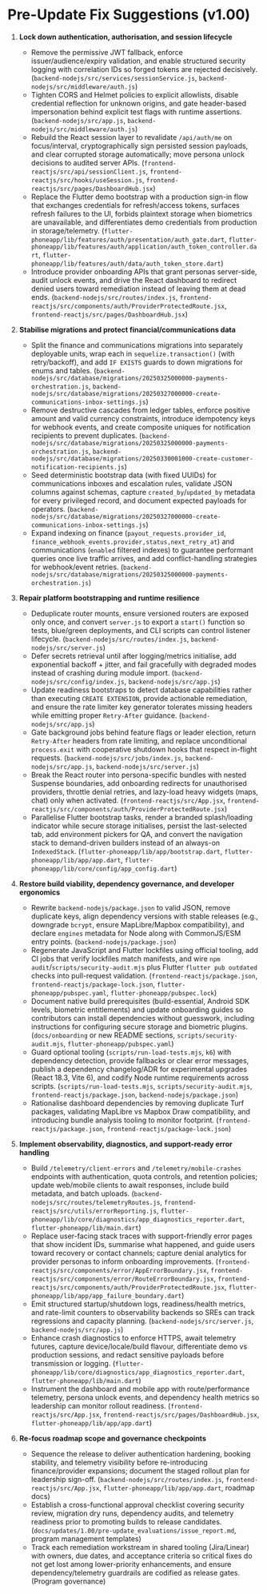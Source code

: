 # Pre-Update Fix Suggestions (v1.00)

1. **Lock down authentication, authorisation, and session lifecycle**
   - Remove the permissive JWT fallback, enforce issuer/audience/expiry validation, and enable structured security logging with correlation IDs so forged tokens are rejected decisively. (`backend-nodejs/src/services/sessionService.js`, `backend-nodejs/src/middleware/auth.js`)
   - Tighten CORS and Helmet policies to explicit allowlists, disable credential reflection for unknown origins, and gate header-based impersonation behind explicit test flags with runtime assertions. (`backend-nodejs/src/app.js`, `backend-nodejs/src/middleware/auth.js`)
   - Rebuild the React session layer to revalidate `/api/auth/me` on focus/interval, cryptographically sign persisted session payloads, and clear corrupted storage automatically; move persona unlock decisions to audited server APIs. (`frontend-reactjs/src/api/sessionClient.js`, `frontend-reactjs/src/hooks/useSession.js`, `frontend-reactjs/src/pages/DashboardHub.jsx`)
   - Replace the Flutter demo bootstrap with a production sign-in flow that exchanges credentials for refresh/access tokens, surfaces refresh failures to the UI, forbids plaintext storage when biometrics are unavailable, and differentiates demo credentials from production in storage/telemetry. (`flutter-phoneapp/lib/features/auth/presentation/auth_gate.dart`, `flutter-phoneapp/lib/features/auth/application/auth_token_controller.dart`, `flutter-phoneapp/lib/features/auth/data/auth_token_store.dart`)
   - Introduce provider onboarding APIs that grant personas server-side, audit unlock events, and drive the React dashboard to redirect denied users toward remediation instead of leaving them at dead ends. (`backend-nodejs/src/routes/index.js`, `frontend-reactjs/src/components/auth/ProviderProtectedRoute.jsx`, `frontend-reactjs/src/pages/DashboardHub.jsx`)

2. **Stabilise migrations and protect financial/communications data**
   - Split the finance and communications migrations into separately deployable units, wrap each in `sequelize.transaction()` (with retry/backoff), and add `IF EXISTS` guards to down migrations for enums and tables. (`backend-nodejs/src/database/migrations/20250325000000-payments-orchestration.js`, `backend-nodejs/src/database/migrations/20250327000000-create-communications-inbox-settings.js`)
   - Remove destructive cascades from ledger tables, enforce positive amount and valid currency constraints, introduce idempotency keys for webhook events, and create composite uniques for notification recipients to prevent duplicates. (`backend-nodejs/src/database/migrations/20250325000000-payments-orchestration.js`, `backend-nodejs/src/database/migrations/20250330001000-create-customer-notification-recipients.js`)
   - Seed deterministic bootstrap data (with fixed UUIDs) for communications inboxes and escalation rules, validate JSON columns against schemas, capture `created_by`/`updated_by` metadata for every privileged record, and document expected payloads for operators. (`backend-nodejs/src/database/migrations/20250327000000-create-communications-inbox-settings.js`)
   - Expand indexing on finance (`payout_requests.provider_id`, `finance_webhook_events.provider,status,next_retry_at`) and communications (`enabled` filtered indexes) to guarantee performant queries once live traffic arrives, and add conflict-handling strategies for webhook/event retries. (`backend-nodejs/src/database/migrations/20250325000000-payments-orchestration.js`)

3. **Repair platform bootstrapping and runtime resilience**
   - Deduplicate router mounts, ensure versioned routers are exposed only once, and convert `server.js` to export a `start()` function so tests, blue/green deployments, and CLI scripts can control listener lifecycle. (`backend-nodejs/src/routes/index.js`, `backend-nodejs/src/server.js`)
   - Defer secrets retrieval until after logging/metrics initialise, add exponential backoff + jitter, and fail gracefully with degraded modes instead of crashing during module import. (`backend-nodejs/src/config/index.js`, `backend-nodejs/src/app.js`)
   - Update readiness bootstraps to detect database capabilities rather than executing `CREATE EXTENSION`, provide actionable remediation, and ensure the rate limiter key generator tolerates missing headers while emitting proper `Retry-After` guidance. (`backend-nodejs/src/app.js`)
   - Gate background jobs behind feature flags or leader election, return `Retry-After` headers from rate limiting, and replace unconditional `process.exit` with cooperative shutdown hooks that respect in-flight requests. (`backend-nodejs/src/jobs/index.js`, `backend-nodejs/src/app.js`, `backend-nodejs/src/server.js`)
   - Break the React router into persona-specific bundles with nested Suspense boundaries, add onboarding redirects for unauthorised providers, throttle denial retries, and lazy-load heavy widgets (maps, chat) only when activated. (`frontend-reactjs/src/App.jsx`, `frontend-reactjs/src/components/auth/ProviderProtectedRoute.jsx`)
   - Parallelise Flutter bootstrap tasks, render a branded splash/loading indicator while secure storage initialises, persist the last-selected tab, add environment pickers for QA, and convert the navigation stack to demand-driven builders instead of an always-on `IndexedStack`. (`flutter-phoneapp/lib/app/bootstrap.dart`, `flutter-phoneapp/lib/app/app.dart`, `flutter-phoneapp/lib/core/config/app_config.dart`)

4. **Restore build viability, dependency governance, and developer ergonomics**
   - Rewrite `backend-nodejs/package.json` to valid JSON, remove duplicate keys, align dependency versions with stable releases (e.g., downgrade `bcrypt`, ensure MapLibre/Mapbox compatibility), and declare `engines` metadata for Node along with CommonJS/ESM entry points. (`backend-nodejs/package.json`)
   - Regenerate JavaScript and Flutter lockfiles using official tooling, add CI jobs that verify lockfiles match manifests, and wire `npm audit`/`scripts/security-audit.mjs` plus Flutter `flutter pub outdated` checks into pull-request validation. (`frontend-reactjs/package.json`, `frontend-reactjs/package-lock.json`, `flutter-phoneapp/pubspec.yaml`, `flutter-phoneapp/pubspec.lock`)
   - Document native build prerequisites (build-essential, Android SDK levels, biometric entitlements) and update onboarding guides so contributors can install dependencies without guesswork, including instructions for configuring secure storage and biometric plugins. (`docs/onboarding` or new README sections, `scripts/security-audit.mjs`, `flutter-phoneapp/pubspec.yaml`)
   - Guard optional tooling (`scripts/run-load-tests.mjs`, `k6`) with dependency detection, provide fallbacks or clear error messages, publish a dependency changelog/ADR for experimental upgrades (React 18.3, Vite 6), and codify Node runtime requirements across scripts. (`scripts/run-load-tests.mjs`, `scripts/security-audit.mjs`, `frontend-reactjs/package.json`, `backend-nodejs/package.json`)
   - Rationalise dashboard dependencies by removing duplicate Turf packages, validating MapLibre vs Mapbox Draw compatibility, and introducing bundle analysis tooling to monitor footprint. (`frontend-reactjs/package.json`, `frontend-reactjs/package-lock.json`)

5. **Implement observability, diagnostics, and support-ready error handling**
   - Build `/telemetry/client-errors` and `/telemetry/mobile-crashes` endpoints with authentication, quota controls, and retention policies; update web/mobile clients to await responses, include build metadata, and batch uploads. (`backend-nodejs/src/routes/telemetryRoutes.js`, `frontend-reactjs/src/utils/errorReporting.js`, `flutter-phoneapp/lib/core/diagnostics/app_diagnostics_reporter.dart`, `flutter-phoneapp/lib/main.dart`)
   - Replace user-facing stack traces with support-friendly error pages that show incident IDs, summarise what happened, and guide users toward recovery or contact channels; capture denial analytics for provider personas to inform onboarding improvements. (`frontend-reactjs/src/components/error/AppErrorBoundary.jsx`, `frontend-reactjs/src/components/error/RouteErrorBoundary.jsx`, `frontend-reactjs/src/components/auth/ProviderProtectedRoute.jsx`, `flutter-phoneapp/lib/app/app_failure_boundary.dart`)
   - Emit structured startup/shutdown logs, readiness/health metrics, and rate-limit counters to observability backends so SREs can track regressions and capacity planning. (`backend-nodejs/src/server.js`, `backend-nodejs/src/app.js`)
   - Enhance crash diagnostics to enforce HTTPS, await telemetry futures, capture device/locale/build flavour, differentiate demo vs production sessions, and redact sensitive payloads before transmission or logging. (`flutter-phoneapp/lib/core/diagnostics/app_diagnostics_reporter.dart`, `flutter-phoneapp/lib/main.dart`)
   - Instrument the dashboard and mobile app with route/performance telemetry, persona unlock events, and dependency health metrics so leadership can monitor rollout readiness. (`frontend-reactjs/src/App.jsx`, `frontend-reactjs/src/pages/DashboardHub.jsx`, `flutter-phoneapp/lib/app/app.dart`)

6. **Re-focus roadmap scope and governance checkpoints**
   - Sequence the release to deliver authentication hardening, booking stability, and telemetry visibility before re-introducing finance/provider expansions; document the staged rollout plan for leadership sign-off. (`backend-nodejs/src/routes/index.js`, `frontend-reactjs/src/App.jsx`, `flutter-phoneapp/lib/app/app.dart`, roadmap docs)
   - Establish a cross-functional approval checklist covering security review, migration dry runs, dependency audits, and telemetry readiness prior to promoting builds to release candidates. (`docs/updates/1.00/pre-update_evaluations/issue_report.md`, program management templates)
   - Track each remediation workstream in shared tooling (Jira/Linear) with owners, due dates, and acceptance criteria so critical fixes do not get lost among lower-priority enhancements, and ensure dependency/telemetry guardrails are codified as release gates. (Program governance)
